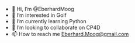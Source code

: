 - 👋 Hi, I’m @EberhardMoog
- 👀 I’m interested in Golf
- 🌱 I’m currently learning Python
- 💞️ I’m looking to collaborate on CP4D
- 📫 How to reach me Eberhard.Moog@gmail.com

<!---
EberhardMoog/EberhardMoog is a ✨ special ✨ repository because its `README.md` (this file) appears on your GitHub profile.
You can click the Preview link to take a look at your changes.
--->
